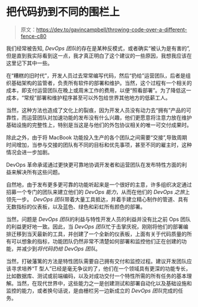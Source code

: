 # 把代码扔到不同的围栏上

> 原文：<https://dev.to/gavincampbell/throwing-code-over-a-different-fence-c80>

我们经常被告知, *DevOps 团队*的存在是某种反模式，或者确实“被认为是有害的”,但是直到我实际看到这一点，我才真正明白了这个建议的一些原因，我想我应该在这里记下其中一些。

在“糟糕的旧时代”，开发人员过去常常编写代码，然后“扔给”运营团队，后者是组织基础架构的监管者，负责所有软件的部署和维护。当然，这个过程有一个相关的成本，即支付运营团队在晚上或周末工作的费用，以便“照看部署”。为了降低这一成本，“常规”部署和维护程序甚至可以外包给世界其他地方的低薪工人。

当然，这种方法也造成了文化上的裂痕，因为开发人员没有动力去“拥有”产品的可靠性，而运营团队对加速功能的发布没有什么兴趣，他们更愿意将注意力放在维护基础设施的完整性上，特别是当这是与他们的外包协议相关的唯一可交付成果时。

除此之外，由于将 MacBook 功能投入生产的各个团队之间需要“交接”,导致周期时间增加，当参与交接的团队有不同的目标和优先事项，甚至不同的雇主时，这种情况会进一步加剧。

DevOps 革命承诺通过更快更可靠地协调开发者和运营团队在发布特性方面的利益来解决所有这些问题。

自然地，由于发布更多更可靠的功能听起来是一个很好的主意，许多组织决定通过招募一个专门的团队来建立他们的 *DevOps 能力*，从而在他们的 *DevOps 之旅*上领先一步。 *DevOps 团队*带着大量工具抵达，并着手建立精心制作的管道、具有无数指标的仪表板，以及蓝色、绿色和彩虹所有颜色的部署。

当然，问题是 *DevOps 团队*的利益与特性开发人员的利益并没有比之前 Ops 团队的利益更好地一致。因此，当 *DevOps 团队*忙于击掌庆祝，刚刚将他们的部署编排迁移到当天最新的工具，并创建了一个全新的仪表板，上面有关于代码质量的所有可以想象的指标，功能团队仍然非常不清楚如何部署和监控他们正在创建的功能，并减少到*将代码扔给 DevOps 团队*。

当然，打破藩篱的方法是特性团队需要自己拥有交付和监控过程。建议开发团队应该寻求培养“T 型人”已经是毫无争议的了，他们在一个领域具有更深的功能专长，比如数据库、测试或前端编码，以及对成功交付一个特性所需的所有任务的基本理解。当然，在现代世界中，这些能力之一是创建测试和部署自动化以及基础设施和监控的能力，或者换句话说，是由栅栏另一边新成立的 *DevOps 团队*完成的任务。